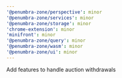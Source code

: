 ```yaml
---
'@penumbra-zone/perspective': minor
'@penumbra-zone/services': minor
'@penumbra-zone/storage': minor
'chrome-extension': minor
'minifront': minor
'@penumbra-zone/query': minor
'@penumbra-zone/wasm': minor
'@penumbra-zone/ui': minor
---
```


Add features to handle auction withdrawals
